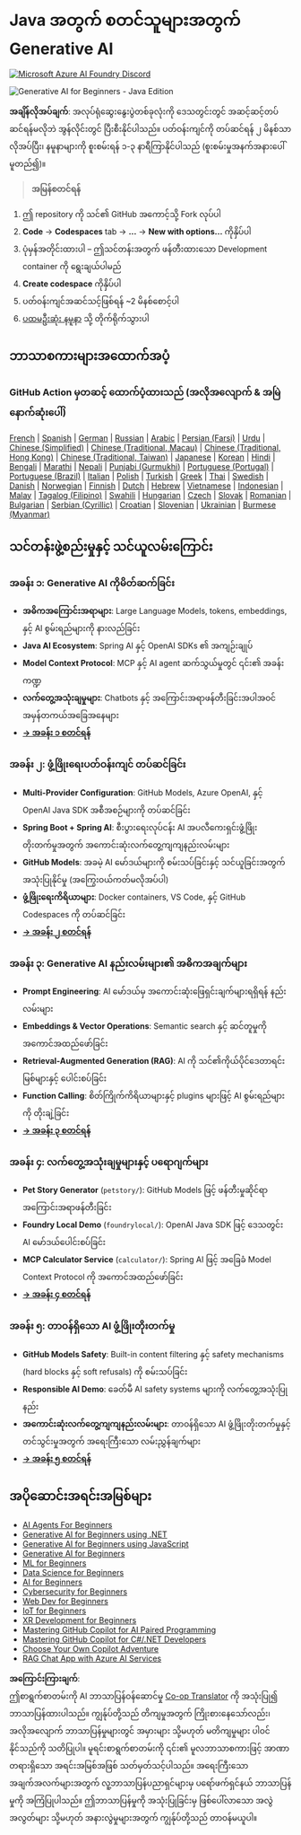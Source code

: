 <!--
CO_OP_TRANSLATOR_METADATA:
{
  "original_hash": "63b6426b88f6f56398ca3f1fbfc30889",
  "translation_date": "2025-07-29T16:31:43+00:00",
  "source_file": "README.md",
  "language_code": "my"
}
-->
# Java အတွက် စတင်သူများအတွက် Generative AI  
[![Microsoft Azure AI Foundry Discord](https://dcbadge.limes.pink/api/server/ByRwuEEgH4)](https://discord.com/invite/ByRwuEEgH4)

![Generative AI for Beginners - Java Edition](../../translated_images/beg-genai-series.8b48be9951cc574c25f8a3accba949bfd03c2f008e2c613283a1b47316fbee68.my.png)

**အချိန်လိုအပ်ချက်**: အလုပ်ရုံဆွေးနွေးပွဲတစ်ခုလုံးကို ဒေသတွင်းတွင် အဆင့်ဆင့်တပ်ဆင်ရန်မလိုဘဲ အွန်လိုင်းတွင် ပြီးစီးနိုင်ပါသည်။ ပတ်ဝန်းကျင်ကို တပ်ဆင်ရန် ၂ မိနစ်သာလိုအပ်ပြီး၊ နမူနာများကို စူးစမ်းရန် ၁-၃ နာရီကြာနိုင်ပါသည် (စူးစမ်းမှုအနက်အနားပေါ်မူတည်၍)။

> **အမြန်စတင်ရန်**

1. ဤ repository ကို သင်၏ GitHub အကောင့်သို့ Fork လုပ်ပါ  
2. **Code** → **Codespaces** tab → **...** → **New with options...** ကိုနှိပ်ပါ  
3. ပုံမှန်အတိုင်းထားပါ – ဤသင်တန်းအတွက် ဖန်တီးထားသော Development container ကို ရွေးချယ်ပါမည်  
4. **Create codespace** ကိုနှိပ်ပါ  
5. ပတ်ဝန်းကျင်အဆင်သင့်ဖြစ်ရန် ~2 မိနစ်စောင့်ပါ  
6. [ပထမဦးဆုံး နမူနာ](./02-SetupDevEnvironment/README.md#step-2-create-a-github-personal-access-token) သို့ တိုက်ရိုက်သွားပါ  

## ဘာသာစကားများအထောက်အပံ့

### GitHub Action မှတဆင့် ထောက်ပံ့ထားသည် (အလိုအလျောက် & အမြဲနောက်ဆုံးပေါ်)

[French](../fr/README.md) | [Spanish](../es/README.md) | [German](../de/README.md) | [Russian](../ru/README.md) | [Arabic](../ar/README.md) | [Persian (Farsi)](../fa/README.md) | [Urdu](../ur/README.md) | [Chinese (Simplified)](../zh/README.md) | [Chinese (Traditional, Macau)](../mo/README.md) | [Chinese (Traditional, Hong Kong)](../hk/README.md) | [Chinese (Traditional, Taiwan)](../tw/README.md) | [Japanese](../ja/README.md) | [Korean](../ko/README.md) | [Hindi](../hi/README.md) | [Bengali](../bn/README.md) | [Marathi](../mr/README.md) | [Nepali](../ne/README.md) | [Punjabi (Gurmukhi)](../pa/README.md) | [Portuguese (Portugal)](../pt/README.md) | [Portuguese (Brazil)](../br/README.md) | [Italian](../it/README.md) | [Polish](../pl/README.md) | [Turkish](../tr/README.md) | [Greek](../el/README.md) | [Thai](../th/README.md) | [Swedish](../sv/README.md) | [Danish](../da/README.md) | [Norwegian](../no/README.md) | [Finnish](../fi/README.md) | [Dutch](../nl/README.md) | [Hebrew](../he/README.md) | [Vietnamese](../vi/README.md) | [Indonesian](../id/README.md) | [Malay](../ms/README.md) | [Tagalog (Filipino)](../tl/README.md) | [Swahili](../sw/README.md) | [Hungarian](../hu/README.md) | [Czech](../cs/README.md) | [Slovak](../sk/README.md) | [Romanian](../ro/README.md) | [Bulgarian](../bg/README.md) | [Serbian (Cyrillic)](../sr/README.md) | [Croatian](../hr/README.md) | [Slovenian](../sl/README.md) | [Ukrainian](../uk/README.md) | [Burmese (Myanmar)](./README.md)

## သင်တန်းဖွဲ့စည်းမှုနှင့် သင်ယူလမ်းကြောင်း

### **အခန်း ၁: Generative AI ကိုမိတ်ဆက်ခြင်း**
- **အဓိကအကြောင်းအရာများ**: Large Language Models, tokens, embeddings, နှင့် AI စွမ်းရည်များကို နားလည်ခြင်း  
- **Java AI Ecosystem**: Spring AI နှင့် OpenAI SDKs ၏ အကျဉ်းချုပ်  
- **Model Context Protocol**: MCP နှင့် AI agent ဆက်သွယ်မှုတွင် ၎င်း၏ အခန်းကဏ္ဍ  
- **လက်တွေ့အသုံးချမှုများ**: Chatbots နှင့် အကြောင်းအရာဖန်တီးခြင်းအပါအဝင် အမှန်တကယ်အခြေအနေများ  
- **[→ အခန်း ၁ စတင်ရန်](./01-IntroToGenAI/README.md)**  

### **အခန်း ၂: ဖွံ့ဖြိုးရေးပတ်ဝန်းကျင် တပ်ဆင်ခြင်း**
- **Multi-Provider Configuration**: GitHub Models, Azure OpenAI, နှင့် OpenAI Java SDK အစီအစဉ်များကို တပ်ဆင်ခြင်း  
- **Spring Boot + Spring AI**: စီးပွားရေးလုပ်ငန်း AI အပလီကေးရှင်းဖွံ့ဖြိုးတိုးတက်မှုအတွက် အကောင်းဆုံးလက်တွေ့ကျကျနည်းလမ်းများ  
- **GitHub Models**: အခမဲ့ AI မော်ဒယ်များကို စမ်းသပ်ခြင်းနှင့် သင်ယူခြင်းအတွက် အသုံးပြုနိုင်မှု (အကြွေးဝယ်ကတ်မလိုအပ်ပါ)  
- **ဖွံ့ဖြိုးရေးကိရိယာများ**: Docker containers, VS Code, နှင့် GitHub Codespaces ကို တပ်ဆင်ခြင်း  
- **[→ အခန်း ၂ စတင်ရန်](./02-SetupDevEnvironment/README.md)**  

### **အခန်း ၃: Generative AI နည်းလမ်းများ၏ အဓိကအချက်များ**
- **Prompt Engineering**: AI မော်ဒယ်မှ အကောင်းဆုံးဖြေရှင်းချက်များရရှိရန် နည်းလမ်းများ  
- **Embeddings & Vector Operations**: Semantic search နှင့် ဆင်တူမှုကို အကောင်အထည်ဖော်ခြင်း  
- **Retrieval-Augmented Generation (RAG)**: AI ကို သင်၏ကိုယ်ပိုင်ဒေတာရင်းမြစ်များနှင့် ပေါင်းစပ်ခြင်း  
- **Function Calling**: စိတ်ကြိုက်ကိရိယာများနှင့် plugins များဖြင့် AI စွမ်းရည်များကို တိုးချဲ့ခြင်း  
- **[→ အခန်း ၃ စတင်ရန်](./03-CoreGenerativeAITechniques/README.md)**  

### **အခန်း ၄: လက်တွေ့အသုံးချမှုများနှင့် ပရောဂျက်များ**
- **Pet Story Generator** (`petstory/`): GitHub Models ဖြင့် ဖန်တီးမှုဆိုင်ရာ အကြောင်းအရာဖန်တီးခြင်း  
- **Foundry Local Demo** (`foundrylocal/`): OpenAI Java SDK ဖြင့် ဒေသတွင်း AI မော်ဒယ်ပေါင်းစပ်ခြင်း  
- **MCP Calculator Service** (`calculator/`): Spring AI ဖြင့် အခြေခံ Model Context Protocol ကို အကောင်အထည်ဖော်ခြင်း  
- **[→ အခန်း ၄ စတင်ရန်](./04-PracticalSamples/README.md)**  

### **အခန်း ၅: တာဝန်ရှိသော AI ဖွံ့ဖြိုးတိုးတက်မှု**
- **GitHub Models Safety**: Built-in content filtering နှင့် safety mechanisms (hard blocks နှင့် soft refusals) ကို စမ်းသပ်ခြင်း  
- **Responsible AI Demo**: ခေတ်မီ AI safety systems များကို လက်တွေ့အသုံးပြုနည်း  
- **အကောင်းဆုံးလက်တွေ့ကျကျနည်းလမ်းများ**: တာဝန်ရှိသော AI ဖွံ့ဖြိုးတိုးတက်မှုနှင့် တင်သွင်းမှုအတွက် အရေးကြီးသော လမ်းညွှန်ချက်များ  
- **[→ အခန်း ၅ စတင်ရန်](./05-ResponsibleGenAI/README.md)**  

## အပိုဆောင်းအရင်းအမြစ်များ  

- [AI Agents For Beginners](https://github.com/microsoft/ai-agents-for-beginners)  
- [Generative AI for Beginners using .NET](https://github.com/microsoft/Generative-AI-for-beginners-dotnet)  
- [Generative AI for Beginners using JavaScript](https://github.com/microsoft/generative-ai-with-javascript)  
- [Generative AI for Beginners](https://github.com/microsoft/generative-ai-for-beginners)  
- [ML for Beginners](https://aka.ms/ml-beginners)  
- [Data Science for Beginners](https://aka.ms/datascience-beginners)  
- [AI for Beginners](https://aka.ms/ai-beginners)  
- [Cybersecurity for Beginners](https://github.com/microsoft/Security-101)  
- [Web Dev for Beginners](https://aka.ms/webdev-beginners)  
- [IoT for Beginners](https://aka.ms/iot-beginners)  
- [XR Development for Beginners](https://github.com/microsoft/xr-development-for-beginners)  
- [Mastering GitHub Copilot for AI Paired Programming](https://aka.ms/GitHubCopilotAI)  
- [Mastering GitHub Copilot for C#/.NET Developers](https://github.com/microsoft/mastering-github-copilot-for-dotnet-csharp-developers)  
- [Choose Your Own Copilot Adventure](https://github.com/microsoft/CopilotAdventures)  
- [RAG Chat App with Azure AI Services](https://github.com/Azure-Samples/azure-search-openai-demo-java)  

**အကြောင်းကြားချက်**:  
ဤစာရွက်စာတမ်းကို AI ဘာသာပြန်ဝန်ဆောင်မှု [Co-op Translator](https://github.com/Azure/co-op-translator) ကို အသုံးပြု၍ ဘာသာပြန်ထားပါသည်။ ကျွန်ုပ်တို့သည် တိကျမှုအတွက် ကြိုးစားနေသော်လည်း၊ အလိုအလျောက် ဘာသာပြန်မှုများတွင် အမှားများ သို့မဟုတ် မတိကျမှုများ ပါဝင်နိုင်သည်ကို သတိပြုပါ။ မူရင်းစာရွက်စာတမ်းကို ၎င်း၏ မူလဘာသာစကားဖြင့် အာဏာတရားရှိသော အရင်းအမြစ်အဖြစ် သတ်မှတ်သင့်ပါသည်။ အရေးကြီးသော အချက်အလက်များအတွက် လူ့ဘာသာပြန်ပညာရှင်များမှ ပရော်ဖက်ရှင်နယ် ဘာသာပြန်မှုကို အကြံပြုပါသည်။ ဤဘာသာပြန်မှုကို အသုံးပြုခြင်းမှ ဖြစ်ပေါ်လာသော အလွဲအလွတ်များ သို့မဟုတ် အနားလွဲမှုများအတွက် ကျွန်ုပ်တို့သည် တာဝန်မယူပါ။